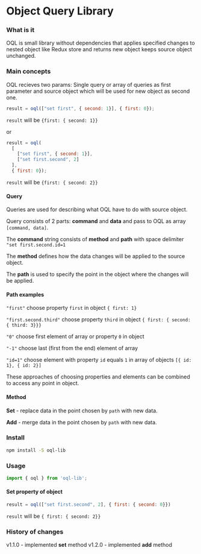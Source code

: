 # Object Query Library

### What is it
OQL is small library without dependencies that applies specified changes to nested object like Redux store and returns new object keeps source object unchanged.

### Main concepts
OQL recieves two params: Single query or array of queries as first parameter and source object which will be used for new object as second one.

```javascript
result = oql(["set first", { second: 1}], { first: 0});
```

`result` will be `{first: { second: 1}}`

or

```javascript
result = oql(
  [
    ["set first", { second: 1}],
    ["set first.second", 2]
  ],
  { first: 0});
```

`result` will be `{first: { second: 2}}`

#### Query
Queries are used for describing what OQL have to do with source object.

Query consists of 2 parts: **command** and **data** and pass to OQL as array `[command, data]`.

The **command** string consists of **method** and **path** with space delimiter `"set first.second.id=1`

The **method** defines how the data changes will be applied to the source object.

The **path** is used to specify the point in the object where the changes will be applied.

#### Path examples
`"first"` choose property `first` in object `{ first: 1}`

`"first.second.third"` choose property `third` in object `{ first: { second: { third: 3}}}`

`"0"` choose first element of array or property `0` in object

`"-1"` choose last (first from the end) element of array

`"id=1"` choose element with property `id` equals `1` in array of objects `[{ id: 1}, { id: 2}]`

These approaches of choosing properties and elements can be combined to access any point in object.

#### Method

**Set** - replace data in the point chosen by `path` with new data.

**Add** - merge data in the point chosen by `path` with new data.

### Install
```bash
npm install -S oql-lib
```

### Usage
```javascript
import { oql } from 'oql-lib';
```

#### Set property of object

```javascript
result = oql(["set first.second", 2], { first: { second: 0}})
```

`result` will be `{ first: { second: 2}}`

### History of changes

v1.1.0 - implemented **set** method
v1.2.0 - implemented **add** method
